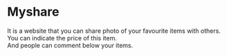 # Myshare
It is a website that you can share photo of your favourite items with others. You can indicate the price of this item.<br>
And people can comment below your items.
